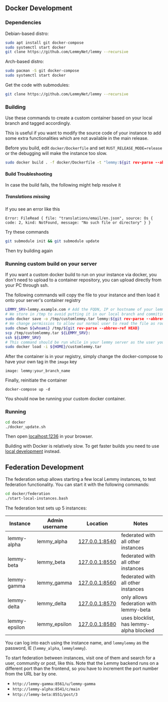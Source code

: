 ## Docker Development

### Dependencies

Debian-based distro:

```bash
sudo apt install git docker-compose
sudo systemctl start docker
git clone https://github.com/LemmyNet/lemmy --recursive
```

Arch-based distro:

```bash
sudo pacman -S git docker-compose
sudo systemctl start docker
```

Get the code with submodules:

```bash
git clone https://github.com/LemmyNet/lemmy --recursive
```

### Building

Use these commands to create a custom container based on your local branch and tagged accordingly.

This is useful if you want to modify the source code of your instance to add some extra functionalities which are not available in the main release.

Before you build, edit `docker/Dockerfile` and set `RUST_RELEASE_MODE=release` or the debugging will make the instance too slow.


```bash
sudo docker build . -f docker/Dockerfile -t "lemmy:${git rev-parse --abbrev-ref HEAD}"
```

#### Build Troubleshooting

In case the build fails, the following might help resolve it

##### Translations missing

If you see an error like this
```
Error: FileRead { file: "translations/email/en.json", source: Os { code: 2, kind: NotFound, message: "No such file or directory" } }
```

Try these commands

```bash
git submodule init && git submodule update
```

Then try building again

### Running custom build on your server

If you want a custom docker build to run on your instance via docker, you don't need to upload to a container repository, you can upload directly from your PC through ssh.

The following commands will copy the file to your instance and then load it onto your server's container registry

```bash
LEMMY_SRV=lemmy.example.com # Add the FQDN, IP or hostname of your lemmy server here
# We store in /tmp to avoid putting it in our local branch and commiting it by mistake
sudo docker save -o /tmp/customlemmy.tar lemmy:${git rev-parse --abbrev-ref HEAD}
# We change permissios to allow our normal user to read the file as root might not have ssh keys
sudo chown ${whoami} /tmp/${git rev-parse --abbrev-ref HEAD}
scp /tmp/customlemmy.tar ${LEMMY_SRV}:
ssh ${LEMMY_SRV}
# This command should be run while in your lemmy server as the user you uploaded
sudo docker load -i ${HOME}/customlemmy.tar
```

After the container is in your registry, simply change the docker-compose to have your own tag in the `image` key

```
image: lemmy:your_branch_name
```

Finally, reinitiate the container

```
docker-compose up -d
```

You should now be running your custom docker container.

### Running

```bash
cd docker
./docker_update.sh
```

Then open [localhost:1236](http://localhost:1236) in your browser.

Building with Docker is relatively slow. To get faster builds you need to use [local development](02-local-development.md) instead.

## Federation Development

The federation setup allows starting a few local Lemmy instances, to test federation functionality. You can start it with the following commands:

```bash
cd docker/federation
./start-local-instances.bash
```

The federation test sets up 5 instances:

| Instance      | Admin username | Location                                | Notes                                   |
| ------------- | -------------- | --------------------------------------- | --------------------------------------- |
| lemmy-alpha   | lemmy_alpha    | [127.0.0.1:8540](http://127.0.0.1:8540) | federated with all other instances      |
| lemmy-beta    | lemmy_beta     | [127.0.0.1:8550](http://127.0.0.1:8550) | federated with all other instances      |
| lemmy-gamma   | lemmy_gamma    | [127.0.0.1:8560](http://127.0.0.1:8560) | federated with all other instances      |
| lemmy-delta   | lemmy_delta    | [127.0.0.1:8570](http://127.0.0.1:8570) | only allows federation with lemmy-beta  |
| lemmy-epsilon | lemmy_epsilon  | [127.0.0.1:8580](http://127.0.0.1:8580) | uses blocklist, has lemmy-alpha blocked |

You can log into each using the instance name, and `lemmylemmy` as the password, IE (`lemmy_alpha`, `lemmylemmy`).

To start federation between instances, visit one of them and search for a user, community or post, like this. Note that
the Lemmy backend runs on a different port than the frontend, so you have to increment the port number from
the URL bar by one.

- `http://lemmy-gamma:8561/u/lemmy-gamma`
- `http://lemmy-alpha:8541/c/main`
- `http://lemmy-beta:8551/post/3`
